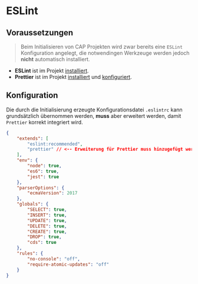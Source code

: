 # ESLint

## Voraussetzungen

> Beim Initialisieren von CAP Projekten wird zwar bereits eine `ESLint` Konfiguration angelegt, die notwendingen Werkzeuge werden jedoch **nicht** automatisch installiert.

- **ESLint** ist im Projekt [installiert](tools/eslint.md#installation). 
- **Prettier** ist im Projekt [installiert](tools/prettier.md#installation) und [konfiguriert](ui5/prettier.md#konfiguration).

## Konfiguration 

Die durch die Initialisierung erzeugte Konfigurationsdatei `.eslintrc` kann grundsätzlich übernommen werden, **muss** aber erweitert werden, damit `Prettier` korrekt integriert wird.

```json
{
    "extends": [
        "eslint:recommended",
        "prettier" // <-- Erweiterung für Prettier muss hinzugefügt werden
    ],
    "env": {
        "node": true,
        "es6": true,
        "jest": true
    },
    "parserOptions": {
        "ecmaVersion": 2017
    },
    "globals": {
        "SELECT": true,
        "INSERT": true,
        "UPDATE": true,
        "DELETE": true,
        "CREATE": true,
        "DROP": true,
        "cds": true
    },
    "rules": {
        "no-console": "off",
        "require-atomic-updates": "off"
    }
}
```